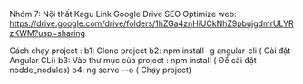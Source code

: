 Nhóm 7: Nội thất Kagu
Link Google Drive SEO Optimize web:
https://drive.google.com/drive/folders/1hZGa4znHiUCkNhZ9pbujgdmrULYRzKWM?usp=sharing

Cách chạy project :
b1: Clone project
b2: npm install -g angular-cli ( Cài đặt Angular CLi)
b3: Vào thư mục của project : npm install ( Để cài đặt nodde_nodules)
b4: ng serve --o ( Chạy project)
